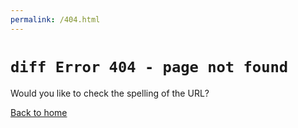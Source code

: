```yaml
---
permalink: /404.html
---
```

# ```diff Error 404 - page not found ```
Would you like to check the spelling of the URL?<br />  

[Back to home](https://ys-314.github.io/)

